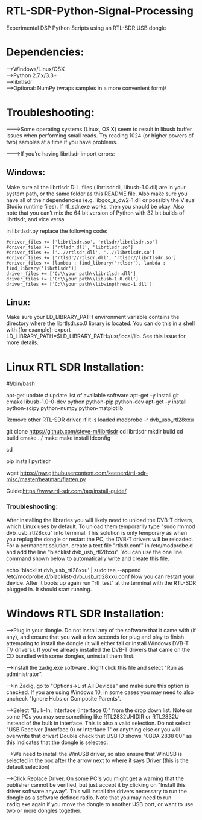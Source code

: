 # RTL-SDR-Python-Signal-Processing
Experimental DSP Python Scripts using an RTL-SDR USB dongle




# Dependencies:
-->Windows/Linux/OSX\
-->Python 2.7.x/3.3+\
-->librtlsdr\
-->Optional: NumPy (wraps samples in a more convenient form)\





# Troubleshooting:

--->Some operating systems (Linux, OS X) seem to result in libusb buffer issues when performing small reads.
Try reading 1024 (or higher powers of two) samples at a time if you have problems.


--->If you’re having librtlsdr import errors:

## Windows:
Make sure all the librtlsdr DLL files (librtlsdr.dll, libusb-1.0.dll) are in your system path, or the same folder as this README file.
Also make sure you have all of their dependencies (e.g. libgcc_s_dw2-1.dll or possibly the Visual Studio runtime files).
If rtl_sdr.exe works, then you should be okay. Also note that you can’t mix the 64 bit version of Python with 32 bit builds of librtlsdr, and vice versa.

in librtlsdr.py replace the following code:

    #driver_files += ['librtlsdr.so', 'rtlsdr/librtlsdr.so']
    #driver_files += ['rtlsdr.dll', 'librtlsdr.so']
    #driver_files += ['..//rtlsdr.dll', '..//librtlsdr.so']
    #driver_files += ['rtlsdr//rtlsdr.dll', 'rtlsdr//librtlsdr.so']
    #driver_files += [lambda : find_library('rtlsdr'), lambda : find_library('librtlsdr')]
    driver_files += ['C:\\your path\\librtlsdr.dll']
    driver_files += ['C:\\your path\\libusb-1.0.dll']
    driver_files += ['C:\\your path\\libwinpthread-1.dll']

## Linux:
Make sure your LD_LIBRARY_PATH environment variable contains the directory where the librtlsdr.so.0 library is located.
You can do this in a shell with (for example): export LD_LIBRARY_PATH=$LD_LIBRARY_PATH:/usr/local/lib. See this issue for more details.


# Linux RTL SDR Installation:

#!/bin/bash

apt-get update  # update list of available software
apt-get -y install git cmake libusb-1.0-0-dev python python-pip python-dev
apt-get -y install python-scipy python-numpy python-matplotlib


Remove other RTL-SDR driver, if it is loaded
modprobe -r dvb_usb_rtl28xxu

git clone https://github.com/steve-m/librtlsdr
cd librtlsdr
mkdir build
cd build
cmake ../
make
make install
ldconfig

cd

pip install pyrtlsdr

wget https://raw.githubusercontent.com/keenerd/rtl-sdr-misc/master/heatmap/flatten.py

Guide:https://www.rtl-sdr.com/tag/install-guide/

### Troubleshooting:

After installing the libraries you will likely need to unload the DVB-T drivers, which Linux uses by default.
To unload them temporarily type "sudo rmmod dvb_usb_rtl28xxu" into terminal. This solution is only temporary as when you replug the dongle or restart the PC, the DVB-T drivers will be reloaded.
For a permanent solution, create a text file "rtlsdr.conf" in /etc/modprobe.d and add the line "blacklist dvb_usb_rtl28xxu".
You can use the one line command shown below to automatically write and create this file.

echo 'blacklist dvb_usb_rtl28xxu' | sudo tee --append /etc/modprobe.d/blacklist-dvb_usb_rtl28xxu.conf
Now you can restart your device. After it boots up again run "rtl_test" at the terminal with the RTL-SDR plugged in. It should start running.

# Windows RTL SDR Installation:

-->Plug in your dongle. Do not install any of the software that it came with (if any), and ensure that you wait a few seconds for plug and play to finish attempting to install the dongle (it will either fail or install Windows DVB-T TV drivers).
If you've already installed the DVB-T drivers that came on the CD bundled with some dongles, uninstall them first.

-->Install the zadig.exe software . Right click this file and select "Run as administrator".

-->In Zadig, go to "Options->List All Devices" and make sure this option is checked.
If you are using Windows 10, in some cases you may need to also uncheck "Ignore Hubs or Composite Parents".

-->Select "Bulk-In, Interface (Interface 0)" from the drop down list.
Note on some PCs you may see something like RTL2832UHIDIR or RTL2832U instead of the bulk in interface.
This is also a valid selection.
Do not select "USB Receiver (Interface 0) or Interface 1" or anything else or you will overwrite that driver!
Double check that USB ID shows "0BDA 2838 00" as this indicates that the dongle is selected.

-->We need to install the WinUSB driver, so also ensure that WinUSB is selected in the box after the arrow next to where it says Driver (this is the default selection)

-->Click Replace Driver. On some PC's you might get a warning that the publisher cannot be verified, but just accept it by clicking on "Install this driver software anyway".
This will install the drivers necessary to run the dongle as a software defined radio.
Note that you may need to run zadig.exe again if you move the dongle to another USB port, or want to use two or more dongles together.